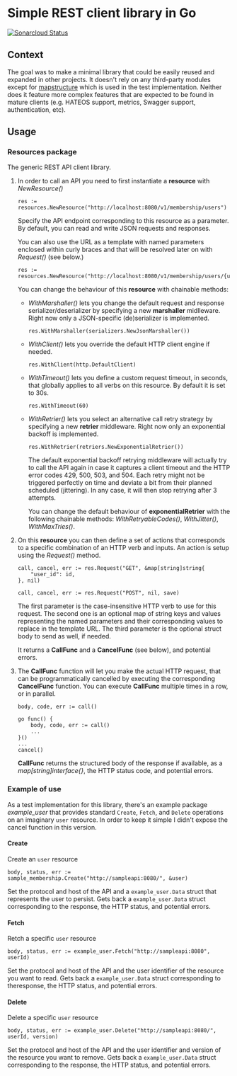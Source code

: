 # Simple REST client library in Go

[![Sonarcloud Status](https://sonarcloud.io/api/project_badges/measure?project=okayawright_exp_http_client&metric=alert_status)](https://sonarcloud.io/dashboard?id=okayawright_exp_http_client)

## Context
The goal was to make a minimal library that could be easily reused and expanded in other projects. It doesn't rely on any third-party modules except for [mapstructure](https://github.com/mitchellh/mapstructure) which is used in the test implementation. Neither does it feature more complex features that are expected to be found in mature clients (e.g. HATEOS support, metrics, Swagger support, authentication, etc).

## Usage

### Resources package
The generic REST API client library.

1. In order to call an API you need to first instantiate a **resource** with *NewResource()*
    ```
    res := resources.NewResource("http://localhost:8080/v1/membership/users")
    ```
    Specify the API endpoint corresponding to this resource as a parameter. By default, you can read and write JSON requests and responses.

    You can also use the URL as a template with named parameters enclosed within curly braces and that will be resolved later on with *Request()* (see below.)
    ```
    res := resources.NewResource("http://localhost:8080/v1/membership/users/{user_id}")
    ```

    You can change the behaviour of this **resource** with chainable methods:

    - *WithMarshaller()* lets you change the default request and response serializer/deserializer by specifying a new **marshaller** midlleware. Right now only a JSON-specific (de)serializer is implemented.
        ```
        res.WithMarshaller(serializers.NewJsonMarshaller())
        ```
    - *WithClient()* lets you override the default HTTP client engine if needed.
        ```
        res.WithClient(http.DefaultClient)
        ```
    - *WithTimeout()* lets you define a custom request timeout, in seconds, that globally applies to all verbs on this resource. By default it is set to 30s.
        ```
        res.WithTimeout(60)
        ```
    - *WithRetrier()* lets you select an alternative call retry strategy by specifying a new **retrier** middleware. Right now only an exponential backoff is implemented.
        ```
        res.WithRetrier(retriers.NewExponentialRetrier())
        ```
        The default exponential backoff retrying middleware will actually try to call the API again in case it captures a client timeout and the HTTP error codes 429, 500, 503, and 504. Each retry might not be triggered perfectly on time and deviate a bit from their planned scheduled (jittering). In any case, it will then stop retrying after 3 attempts.

        You can change the default behaviour of **exponentialRetrier** with the following chainable methods: *WithRetryableCodes()*, *WithJitter()*, *WithMaxTries()*.
2. On this **resource** you can then define a set of actions that corresponds to a specific combination of an HTTP verb and inputs. An action is setup using the *Request()* method.
    ```
    call, cancel, err := res.Request("GET", &map[string]string{
		"user_id": id,
	}, nil)
    ```
    ```
    call, cancel, err := res.Request("POST", nil, save)
    ```
    The first parameter is the case-insensitive HTTP verb to use for this request. The second one is an optional map of string keys and values representing the named parameters and their corresponding values to replace in the template URL. The third parameter is the optional struct body to send as well, if needed.

    It returns a **CallFunc** and a **CancelFunc** (see below), and potential errors.
3. The **CallFunc** function will let you make the actual HTTP request, that can be programmatically cancelled by executing the corresponding **CancelFunc** function. You can execute **CallFunc** multiple times in a row, or in parallel.
    ```
    body, code, err := call()
    ```
    ```
    go func() {
		body, code, err := call()
        ...
	}()
    ...
	cancel()
    ```
    **CallFunc** returns the structured body of the response if available, as a *map[string]interface{}*, the HTTP status code, and potential errors.

### Example of use
As a test implementation for this library, there's an example package *example_user* that provides standard `Create`, `Fetch`, and `Delete` operations on an imaginary `user` resource.
In order to keep it simple I didn't expose the cancel function in this version.
#### Create
Create an `user` resource 
```
body, status, err := sample_membership.Create("http://sampleapi:8080/", &user)
```
Set the protocol and host of the API and a `example_user.Data` struct that represents the user to persist.
Gets back a `example_user.Data` struct corresponding to the response, the HTTP status, and potential errors.
#### Fetch
Retch a specific `user` resource 
```
body, status, err := example_user.Fetch("http://sampleapi:8080", userId)
```
Set the protocol and host of the API and the user identifier of the resource you want to read.
Gets back a `example_user.Data` struct corresponding to theresponse, the HTTP status, and potential errors.
#### Delete
Delete a specific `user` resource 
```
body, status, err := example_user.Delete("http://sampleapi:8080/", userId, version)
```
Set the protocol and host of the API and the user identifier and version of the resource you want to remove.
Gets back a `example_user.Data` struct corresponding to the response, the HTTP status, and potential errors.
